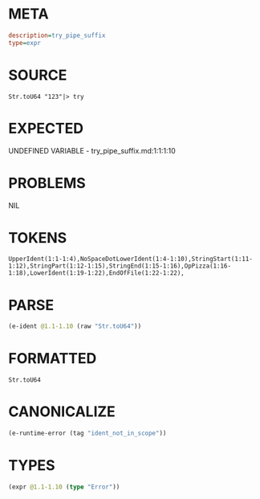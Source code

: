 # META
~~~ini
description=try_pipe_suffix
type=expr
~~~
# SOURCE
~~~roc
Str.toU64 "123"|> try
~~~
# EXPECTED
UNDEFINED VARIABLE - try_pipe_suffix.md:1:1:1:10
# PROBLEMS
NIL
# TOKENS
~~~zig
UpperIdent(1:1-1:4),NoSpaceDotLowerIdent(1:4-1:10),StringStart(1:11-1:12),StringPart(1:12-1:15),StringEnd(1:15-1:16),OpPizza(1:16-1:18),LowerIdent(1:19-1:22),EndOfFile(1:22-1:22),
~~~
# PARSE
~~~clojure
(e-ident @1.1-1.10 (raw "Str.toU64"))
~~~
# FORMATTED
~~~roc
Str.toU64
~~~
# CANONICALIZE
~~~clojure
(e-runtime-error (tag "ident_not_in_scope"))
~~~
# TYPES
~~~clojure
(expr @1.1-1.10 (type "Error"))
~~~
